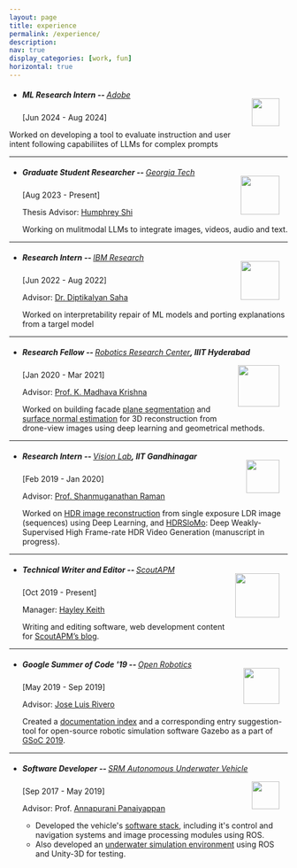 ```yaml
---
layout: page
title: experience
permalink: /experience/
description:
nav: true
display_categories: [work, fun]
horizontal: true
---
```


- ##### ML Research Intern -- <span style="font-weight:400">[Adobe](https://www.adobe.com)</span> <img src="https://www.google.com/url?sa=i&url=https%3A%2F%2F1000marcas.net%2Fadobe-logo%2F&psig=AOvVaw0ujkRhkcH_OdOSClglHwRG&ust=1732743748611000&source=images&cd=vfe&opi=89978449&ved=0CBEQjRxqFwoTCOjL-Yr8-okDFQAAAAAdAAAAABAJ" width="50px" style="margin:15px" align="right">
  
  [Jun 2024 - Aug 2024]
  
 Worked on developing a tool to evaluate instruction and user intent following capabiliites of LLMs for complex prompts

---

- ##### Graduate Student Researcher -- <span style="font-weight:400">[Georgia Tech](https://www.gatech.edu/)</span> <img src="https://brand.gatech.edu/sites/default/files/inline-images/GTVertical_RGB.png" width="70px" style="margin:15px" align="right">
  
  [Aug 2023 - Present]
  
  Thesis Advisor: [Humphrey Shi](https://www.humphreyshi.com/)


  Working on mulitmodal LLMs to integrate images, videos, audio and text.


---

- ##### Research Intern -- <span style="font-weight:400">[IBM Research](https://research.ibm.com/labs/india)</span> <img src="https://www.cc.gatech.edu/~parikh/static/img/lab/vil.png" width="70px" style="margin:15px" align="right">
  
  [Jun 2022 - Aug 2022]
  
  Advisor: [Dr. Diptikalyan Saha](https://scholar.google.com/citations?hl=en&user=epwtlHgAAAAJ) 

  Worked on interpretability repair of ML models and porting explanations from a targel model

---
- ##### Research Fellow -- <span style="font-weight:400">[Robotics Research Center](https://robotics.iiit.ac.in)</span>, IIIT Hyderabad <img src="https://robotics.iiit.ac.in//images/logopic/rrc_logo.png" width="75px" align="right" style="margin:15px">
  
  [Jan 2020 - Mar 2021]

  Advisor: [Prof. K. Madhava Krishna](https://www.iiit.ac.in/people/faculty/mkrishna/)
  
  Worked on building facade [plane segmentation](https://www.scitepress.org/Papers/2021/102084/102084.pdf) and [surface normal estimation](/building-facade-normal-estimation-crv)  for 3D reconstruction from drone-view images using deep learning and geometrical methods.

---

- ##### Research Intern -- <span style="font-weight:400">[Vision Lab](http://www.shanmuga.people.iitgn.ac.in/team.html)</span>, IIT Gandhinagar<img src="https://upload.wikimedia.org/wikipedia/en/thumb/a/a2/IIT_Gandhinagar_Logo.svg/1200px-IIT_Gandhinagar_Logo.svg.png" width="60px" align="right" style="margin:15px">
  
  [Feb 2019 - Jan 2020]

  Advisor: [Prof. Shanmuganathan Raman](http://www.shanmuga.people.iitgn.ac.in/)
  
  Worked on [HDR image reconstruction](https://github.com/mukulkhanna/fhdr) from single exposure LDR image (sequences) using Deep Learning, and [HDRSloMo](https://drive.google.com/file/d/1KmxXKom4SEnKaMvA5bA9g5IGls9zLAPL/view?usp=sharing): Deep Weakly-Supervised High Frame-rate HDR Video Generation (manuscript in progress).

---
- ##### Technical Writer and Editor -- <span style="font-weight:400">[ScoutAPM](http://scoutapm.com) </span><img src="https://assets.scoutapm.com/assets/public/scout_logo-f2ab3019302500d22b77f24685298b91e8b1fd4778ba5f67368cde418476f513.png" width="80px" align="right" style="margin:15px">
  
  [Oct 2019 - Present]

  Manager: [Hayley Keith](https://www.linkedin.com/in/hayleykeith/)
  
  Writing and editing software, web development content for [ScoutAPM’s blog](https://scoutapm.com/blog/author/mukul-khanna).

---
- ##### Google Summer of Code '19 -- <span style="font-weight:400">[Open Robotics](https://www.openrobotics.org/blog/2019/5/25/open-robotics-welcomes-our-gsoc-students)</span><img src="https://upload.wikimedia.org/wikipedia/commons/thumb/8/85/GSoC-icon.svg/1200px-GSoC-icon.svg.png" width="65px" align="right" style="margin:15px">
  
  [May 2019 - Sep 2019]

  Advisor: [Jose Luis Rivero](http://www.shanmuga.people.iitgn.ac.in/)

  Created a [documentation index](https://github.com/osrf/gazebo-doc-index) and a corresponding entry suggestion-tool for open-source robotic simulation software Gazebo as a part of [GSoC 2019](https://summerofcode.withgoogle.com/archive/2019/projects/6054863815835648/).

---

- ##### Software Developer -- <span style="font-weight:400">[SRM Autonomous Underwater Vehicle](https://www.srmauvsoftware.github.io)</span><img src="https://srmauvsoftware.github.io/assets/img/logo/logo4.png" width="50px" align="right" style="margin:15px">

  [Sep 2017 - May 2019]

  Advisor: Prof. [Annapurani Panaiyappan](https://www.srmist.edu.in/engineering/dept-cse/faculty/drannapurani-panaiyappan-k)

  - Developed the vehicle's [software stack](https://github.com/srmauvsoftware), including it's control and navigation systems and image processing modules using ROS.
  - Also developed an [underwater simulation environment](https://scholar.google.com/citations?view_op=view_citation&hl=en&user=kWAlOAkAAAAJ&citation_for_view=kWAlOAkAAAAJ:u5HHmVD_uO8C) using ROS and Unity-3D for testing.